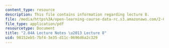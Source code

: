 ```yaml
---
content_type: resource
description: This file contains information regarding lecture 8.
file: /media/https%3A/open-learning-course-data-rc.s3.amazonaws.com/2-04a-systems-and-controls-spring-2013/98152eb57bf43e35d11c0696d6a2c329_MIT2_04AS13_Lecture8.pdf
file_type: application/pdf
resourcetype: Document
title: "2.04A Lecture Notes \u2013 Lecture 8"
uid: 98152eb5-7bf4-3e35-d11c-0696d6a2c329
---
```

